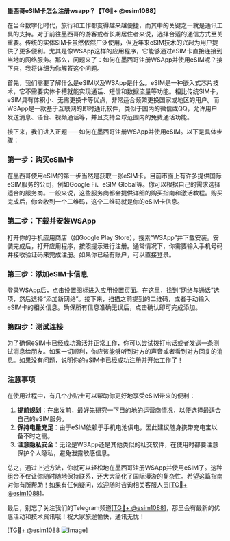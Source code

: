 **墨西哥eSIM卡怎么注册wsapp？【TG💪+ @esim1088】**

在当今数字化时代，旅行和工作都变得越来越便捷，而其中的关键之一就是通讯工具的支持。对于前往墨西哥的游客或者长期居住者来说，选择合适的通信方式至关重要。传统的实体SIM卡虽然依然广泛使用，但近年来eSIM技术的兴起为用户提供了更多便利。尤其是像WSApp这样的应用程序，它能够通过eSIM卡直接连接到当地的网络服务。那么，问题来了：如何在墨西哥注册WSApp并使用eSIM呢？接下来，我将详细为你解答这个问题。

首先，我们需要了解什么是eSIM以及WSApp是什么。eSIM是一种嵌入式芯片技术，它不需要实体卡槽就能实现通话、短信和数据流量等功能。相比传统SIM卡，eSIM具有体积小、无需更换卡等优点，非常适合频繁更换国家或地区的用户。而WSApp是一款基于互联网的即时通讯软件，类似于国内的微信或QQ，允许用户发送消息、语音、视频通话等，并且支持全球范围内的免费通话功能。

接下来，我们进入正题——如何在墨西哥注册WSApp并使用eSIM。以下是具体步骤：

### 第一步：购买eSIM卡
在墨西哥使用eSIM的第一步当然是获取一张eSIM卡。目前市面上有许多提供国际eSIM服务的公司，例如Google Fi、eSIM Global等。你可以根据自己的需求选择适合的服务商。一般来说，这些服务商都会提供详细的购买指南和激活教程。购买完成后，你会收到一个二维码，这个二维码就是你的eSIM卡信息。

### 第二步：下载并安装WSApp
打开你的手机应用商店（如Google Play Store），搜索“WSApp”并下载安装。安装完成后，打开应用程序，按照提示进行注册。通常情况下，你需要输入手机号码并接收验证码来完成注册。如果你已经有账户，可以直接登录。

### 第三步：添加eSIM卡信息
登录WSApp后，点击设置图标进入应用设置页面。在这里，找到“网络与通话”选项，然后选择“添加新网络”。接下来，扫描之前提到的二维码，或者手动输入eSIM卡的相关信息。确保所有信息准确无误后，点击确认即可完成添加。

### 第四步：测试连接
为了确保eSIM卡已经成功激活并正常工作，你可以尝试拨打电话或者发送一条测试消息给朋友。如果一切顺利，你应该能够听到对方的声音或者看到对方回复的消息。如果没有问题，说明你的eSIM卡已经成功注册并开始工作了！

### 注意事项
在使用过程中，有几个小贴士可以帮助你更好地享受eSIM带来的便利：
1. **提前规划**：在出发前，最好先研究一下目的地的运营商情况，以便选择最适合自己的eSIM服务。
2. **保持电量充足**：由于eSIM依赖于手机电池供电，因此建议随身携带充电宝以备不时之需。
3. **注意隐私安全**：无论是WSApp还是其他类似的社交软件，在使用时都要注意保护个人隐私，避免泄露敏感信息。

总之，通过上述方法，你就可以轻松地在墨西哥注册WSApp并使用eSIM了。这种组合不仅让你随时随地保持联系，还大大简化了国际漫游的复杂性。希望这篇指南对你有所帮助！如果有任何疑问，欢迎随时咨询相关客服人员[[TG💪+ @esim1088](https://t.me/s/esim1088)]。

最后，别忘了关注我们的Telegram频道[[TG💪+ @esim1088](https://t.me/s/esim1088)]，那里会有最新的优惠活动和技术资讯哦！祝大家旅途愉快，通讯无忧！

[[TG💪+ @esim1088](https://t.me/s/esim1088) ![Image](https://i.postimg.cc/4NQfJmqS/Snipaste-2025-05-13-00-14-12.png)]